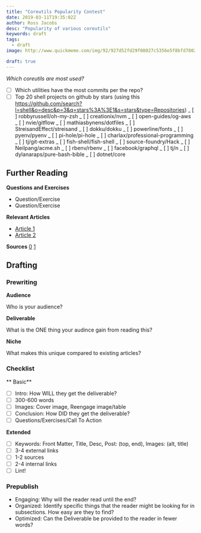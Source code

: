 ```yaml
---
title: "Coreutils Popularity Contest"
date: 2019-03-11T19:35:02Z
author: Ross Jacobs
desc: "Popularity of various coreutils"
keywords: draft
tags:
  - draft
image: http://www.quickmeme.com/img/92/927d52fd29f08027c5356e5f8bfd78021dcd2351d18d717eb86d393132f7322a.jpg

draft: true
---
```


_Which coreutils are most used?_

- [ ] Which utilities have the most commits per the repo?
- [ ] Top 20 shell projects on github by stars (using this
      https://github.com/search?l=shell&o=desc&p=3&q=stars%3A%3E1&s=stars&type=Repositories)
      _ [ ] robbyrussell/oh-my-zsh _ [ ] creationix/nvm _ [ ] open-guides/og-aws
      _ [ ] nvie/gitflow _ [ ] mathiasbynens/dotfiles _ [ ]
      StreisandEffect/streisand _ [ ] dokku/dokku _ [ ] powerline/fonts _ [ ]
      pyenv/pyenv _ [ ] pi-hole/pi-hole _ [ ] charlax/professional-programming _
      [ ] tj/git-extras _ [ ] fish-shell/fish-shell _ [ ] source-foundry/Hack _
      [ ] Neilpang/acme.sh _ [ ] rbenv/rbenv _ [ ] facebook/graphql _ [ ] tj/n _
      [ ] dylanaraps/pure-bash-bible _ [ ] dotnet/core

## Further Reading

**Questions and Exercises**

- Question/Exercise
- Question/Exercise

**Relevant Articles**

- [Article 1]()
- [Article 2]()

**Sources** [0]() [1]()

## Drafting

### Prewriting

**Audience**

Who is your audience?

**Deliverable**

What is the ONE thing your audince gain from reading this?

**Niche**

What makes this unique compared to existing articles?

### Checklist

** Basic**

- [ ] Intro: How WILL they get the deliverable?
- [ ] 300-600 words
- [ ] Images: Cover image, Reengage image/table
- [ ] Conclusion: How DID they get the deliverable?
- [ ] Questions/Exercises/Call To Action

**Extended**

- [ ] Keywords: Front Matter, Title, Desc, Post: (top, end), Images: (alt,
      title)
- [ ] 3-4 external links
- [ ] 1-2 sources
- [ ] 2-4 internal links
- [ ] Lint!

### Prepublish

- Engaging: Why will the reader read until the end?
- Organized: Identify specific things that the reader might be looking for in
  subsections. How easy are they to find?
- Optimized: Can the Deliverable be provided to the reader in fewer words?
